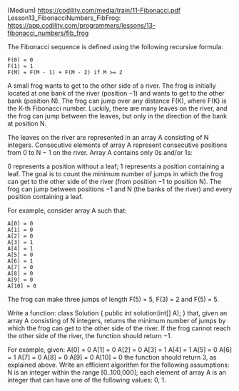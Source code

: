﻿(Medium)
https://codility.com/media/train/11-Fibonacci.pdf
Lesson13_FibonacciNumbers_FibFrog:
https://app.codility.com/programmers/lessons/13-fibonacci_numbers/fib_frog

The Fibonacci sequence is defined using the following recursive formula:

    F(0) = 0
    F(1) = 1
    F(M) = F(M - 1) + F(M - 2) if M >= 2
A small frog wants to get to the other side of a river. The frog is initially located at
one bank of the river (position −1) and wants to get to the other bank (position N). The
frog can jump over any distance F(K), where F(K) is the K-th Fibonacci number. Luckily,
there are many leaves on the river, and the frog can jump between the leaves, but only in
the direction of the bank at position N.

The leaves on the river are represented in an array A consisting of N integers. Consecutive
elements of array A represent consecutive positions from 0 to N − 1 on the river. Array A
contains only 0s and/or 1s:

0 represents a position without a leaf;
1 represents a position containing a leaf.
The goal is to count the minimum number of jumps in which the frog can get to the other
side of the river (from position −1 to position N). The frog can jump between positions −1
and N (the banks of the river) and every position containing a leaf.

For example, consider array A such that:

    A[0] = 0
    A[1] = 0
    A[2] = 0
    A[3] = 1
    A[4] = 1
    A[5] = 0
    A[6] = 1
    A[7] = 0
    A[8] = 0
    A[9] = 0
    A[10] = 0
The frog can make three jumps of length F(5) = 5, F(3) = 2 and F(5) = 5.

Write a function:
class Solution { public int solution(int[] A); }
that, given an array A consisting of N integers, returns the minimum number of jumps by
which the frog can get to the other side of the river. If the frog cannot reach the other
side of the river, the function should return −1.

For example, given:
    A[0] = 0
    A[1] = 0
    A[2] = 0
    A[3] = 1
    A[4] = 1
    A[5] = 0
    A[6] = 1
    A[7] = 0
    A[8] = 0
    A[9] = 0
    A[10] = 0
the function should return 3, as explained above.
Write an efficient algorithm for the following assumptions:
N is an integer within the range [0..100,000];
each element of array A is an integer that can have one of the following values: 0, 1.